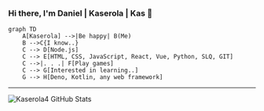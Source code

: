 ### Hi there, I'm Daniel | Kaserola | Kas 👋

```mermaid
graph TD
    A[Kaserola] -->|Be happy| B(Me)
    B -->C{I know..}
    C --> D[Node.js]
    C --> E[HTML, CSS, JavaScript, React, Vue, Python, SLQ, GIT]
    C -->|. . .| F[Play games]
    C --> G[Interested in learning..]
    G --> H[Deno, Kotlin, any web framework]
   ```
---
 <img align="center" alt="Kaserola4 GitHub Stats" src="https://github-readme-stats.vercel.app/api?username=Kaserola4&show_icons=true&hide_border=false&title_color=ff652f&icon_color=FFE400&bg_color=09131B&text_color=ffffff&border_color=008080"/>
